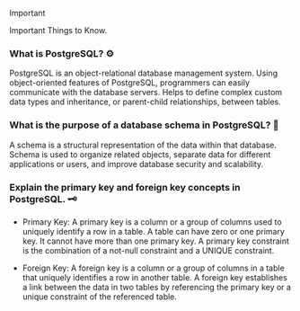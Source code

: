 > [!IMPORTANT]
> Important Things to Know.




### What is PostgreSQL? :gear:
PostgreSQL is an object-relational database management system. Using object-oriented features of PostgreSQL, programmers can easily communicate with the database servers. Helps to define complex custom data types and inheritance, or parent-child relationships, between tables.


###  What is the purpose of a database schema in PostgreSQL? :wrench:
A schema is a structural representation of the data within that database. Schema is used to organize related objects, separate data for different applications or users, and improve database security and scalability.


### Explain the primary key and foreign key concepts in PostgreSQL. :old_key:
- Primary Key: A primary key is a column or a group of columns used to uniquely identify a row in a table. A table can have zero or one primary key. It cannot have more than one primary key. A primary key constraint is the combination of a not-null constraint and a UNIQUE constraint.

- Foreign Key: A foreign key is a column or a group of columns in a table that uniquely identifies a row in another table. A foreign key establishes a link between the data in two tables by referencing the primary key or a unique constraint of the referenced table.





